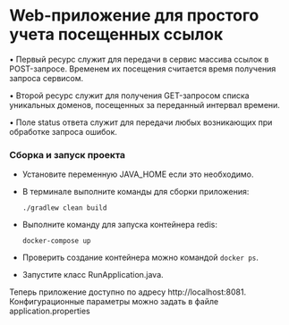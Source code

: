 # Web-приложение для простого учета посещенных ссылок


• Первый ресурс служит для передачи в сервис массива ссылок в POST-запросе. Временем их посещения считается время получения запроса сервисом.

• Второй ресурс служит для получения GET-запросом списка уникальных доменов, посещенных за переданный интервал времени.

• Поле status ответа служит для передачи любых возникающих при обработке запроса ошибок.

### Сборка и запуск проекта
- Установите переменную JAVA_HOME если это необходимо.
- В терминале выполните команды для сборки приложения:

    ``` ./gradlew clean build ```

- Выполните команду для запуска контейнера redis:

    ``` docker-compose up ```
    
- Проверить создание контейнера можно командой ``` docker ps ```.

- Запустите класс RunApplication.java.

Теперь приложение доступно по адресу http://localhost:8081.
Конфигурационные параметры можно задать в файле application.properties